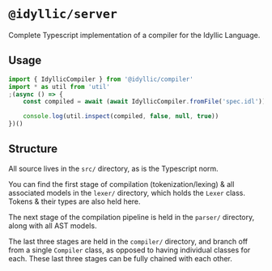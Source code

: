 # `@idyllic/server`

Complete Typescript implementation of a compiler for the Idyllic Language.

## Usage

```typescript
import { IdyllicCompiler } from '@idyllic/compiler'
import * as util from 'util'
;(async () => {
	const compiled = await (await IdyllicCompiler.fromFile('spec.idl')).compile()

	console.log(util.inspect(compiled, false, null, true))
})()
```

## Structure

All source lives in the `src/` directory, as is the Typescript norm.

You can find the first stage of compilation (tokenization/lexing) & all associated models in the `lexer/` directory,
which holds the
`Lexer` class. Tokens & their types are also held here.

The next stage of the compilation pipeline is held in the `parser/` directory, along with all AST models.

The last three stages are held in the `compiler/` directory, and branch off from a single `Compiler` class, as
opposed to having individual classes for each. These last three stages can be fully chained with each other.
